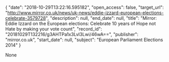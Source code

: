 {
  "date": "2018-10-29T13:22:16.595182", 
  "open_access": false, 
  "target_url": "http://www.mirror.co.uk/news/uk-news/eddie-izzard-european-elections-celebrate-3579728", 
  "description": null, 
  "end_date": null, 
  "title": "Mirror: Eddie Izzard on the European elections: Celebrate 10 years of Hope not Hate by making your vote count", 
  "record_id": "20181029T132216/g3AHTPa1x3Lvl3Lwi/46wA==", 
  "publisher": "mirror.co.uk", 
  "start_date": null, 
  "subject": "European Parliament Elections 2014"
}

None